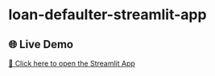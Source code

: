 # loan-defaulter-streamlit-app

## 🌐 Live Demo

[🚀 Click here to open the Streamlit App](https://loan-defaulter-app-app-odcc5dtns8oupaf3jldpbn.streamlit.app)
